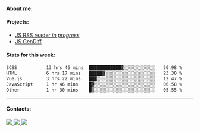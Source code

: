 #### About me:

#### Projects:
- [JS RSS reader *in progress*](https://github.com/GKoil/frontend-project-lvl3)
- [JS GenDiff](https://github.com/GKoil/GenDiff)

#### Stats for this week:
<!--START_SECTION:waka-->

```txt
SCSS           13 hrs 46 mins  ████████████▓░░░░░░░░░░░░   50.98 %
HTML           6 hrs 17 mins   █████▓░░░░░░░░░░░░░░░░░░░   23.30 %
Vue.js         3 hrs 22 mins   ███░░░░░░░░░░░░░░░░░░░░░░   12.47 %
JavaScript     1 hr 46 mins    █▓░░░░░░░░░░░░░░░░░░░░░░░   06.58 %
Other          1 hr 30 mins    █▒░░░░░░░░░░░░░░░░░░░░░░░   05.55 %
```

<!--END_SECTION:waka-->
---
#### Contacts:

<a target='_blank' title='LinkedIn' href="https://www.linkedin.com/in/gkoil/">
  <img src="https://img.shields.io/badge/LinkedIn-0077B5?style=for-the-badge&logo=linkedin&logoColor=white" />
</a>
<a target='_blank' title='Telegram' href="https://t.me/gkoil">
  <img src="https://img.shields.io/badge/Telegram-2CA5E0?style=for-the-badge&logo=telegram&logoColor=white" />
</a>
<a target='_blank' title='Gmail' href="mailto: gk.grigorev@gmail.com">
  <img src="https://img.shields.io/badge/Gmail-D14836?style=for-the-badge&logo=gmail&logoColor=white" />
</a>

